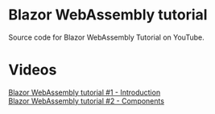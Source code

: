 # Blazor WebAssembly tutorial 
Source code for Blazor WebAssembly Tutorial on YouTube.

# Videos
[Blazor WebAssembly tutorial #1 - Introduction](https://www.youtube.com/watch?v=36KMKeDDdiE)
<br/>
[Blazor WebAssembly tutorial #2 - Components](https://youtu.be/coCm1ME-1A8)
